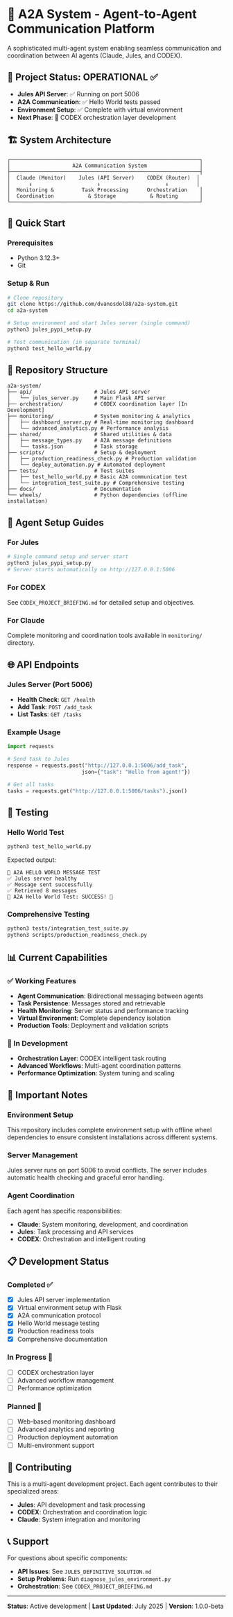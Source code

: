 # 🤖 A2A System - Agent-to-Agent Communication Platform

A sophisticated multi-agent system enabling seamless communication and coordination between AI agents (Claude, Jules, and CODEX).

## 🎯 Project Status: OPERATIONAL ✅

- **Jules API Server**: ✅ Running on port 5006
- **A2A Communication**: ✅ Hello World tests passed
- **Environment Setup**: ✅ Complete with virtual environment
- **Next Phase**: 🔧 CODEX orchestration layer development

## 🏗️ System Architecture

```
┌─────────────────────────────────────────────────────────────┐
│                    A2A Communication System                 │
├─────────────────────────────────────────────────────────────┤
│  Claude (Monitor)    Jules (API Server)    CODEX (Router)  │
│      ↓                     ↓                     ↓         │
│  Monitoring &         Task Processing      Orchestration    │
│  Coordination           & Storage           & Routing       │
└─────────────────────────────────────────────────────────────┘
```

## 🚀 Quick Start

### Prerequisites
- Python 3.12.3+
- Git

### Setup & Run
```bash
# Clone repository
git clone https://github.com/dvanosdol88/a2a-system.git
cd a2a-system

# Setup environment and start Jules server (single command)
python3 jules_pypi_setup.py

# Test communication (in separate terminal)
python3 test_hello_world.py
```

## 📁 Repository Structure

```
a2a-system/
├── api/                    # Jules API server
│   └── jules_server.py     # Main Flask API server
├── orchestration/          # CODEX coordination layer [In Development]
├── monitoring/             # System monitoring & analytics
│   ├── dashboard_server.py # Real-time monitoring dashboard
│   └── advanced_analytics.py # Performance analysis
├── shared/                 # Shared utilities & data
│   ├── message_types.py    # A2A message definitions
│   └── tasks.json          # Task storage
├── scripts/                # Setup & deployment
│   ├── production_readiness_check.py # Production validation
│   └── deploy_automation.py # Automated deployment
├── tests/                  # Test suites
│   ├── test_hello_world.py # Basic A2A communication test
│   └── integration_test_suite.py # Comprehensive testing
├── docs/                   # Documentation
└── wheels/                 # Python dependencies (offline installation)
```

## 🔧 Agent Setup Guides

### For Jules
```bash
# Single command setup and server start
python3 jules_pypi_setup.py
# Server starts automatically on http://127.0.0.1:5006
```

### For CODEX
See `CODEX_PROJECT_BRIEFING.md` for detailed setup and objectives.

### For Claude
Complete monitoring and coordination tools available in `monitoring/` directory.

## 🌐 API Endpoints

### Jules Server (Port 5006)
- **Health Check**: `GET /health`
- **Add Task**: `POST /add_task`
- **List Tasks**: `GET /tasks`

### Example Usage
```python
import requests

# Send task to Jules
response = requests.post("http://127.0.0.1:5006/add_task", 
                        json={"task": "Hello from agent!"})

# Get all tasks
tasks = requests.get("http://127.0.0.1:5006/tasks").json()
```

## 🧪 Testing

### Hello World Test
```bash
python3 test_hello_world.py
```

Expected output:
```
🧪 A2A HELLO WORLD MESSAGE TEST
✅ Jules server healthy
✅ Message sent successfully
✅ Retrieved 8 messages
🎯 A2A Hello World Test: SUCCESS! 🎉
```

### Comprehensive Testing
```bash
python3 tests/integration_test_suite.py
python3 scripts/production_readiness_check.py
```

## 📊 Current Capabilities

### ✅ Working Features
- **Agent Communication**: Bidirectional messaging between agents
- **Task Persistence**: Messages stored and retrievable
- **Health Monitoring**: Server status and performance tracking
- **Virtual Environment**: Complete dependency isolation
- **Production Tools**: Deployment and validation scripts

### 🔧 In Development
- **Orchestration Layer**: CODEX intelligent task routing
- **Advanced Workflows**: Multi-agent coordination patterns
- **Performance Optimization**: System tuning and scaling

## 🚨 Important Notes

### Environment Setup
This repository includes complete environment setup with offline wheel dependencies to ensure consistent installations across different systems.

### Server Management
Jules server runs on port 5006 to avoid conflicts. The server includes automatic health checking and graceful error handling.

### Agent Coordination
Each agent has specific responsibilities:
- **Claude**: System monitoring, development, and coordination
- **Jules**: Task processing and API services
- **CODEX**: Orchestration and intelligent routing

## 📋 Development Status

### Completed ✅
- [x] Jules API server implementation
- [x] Virtual environment setup with Flask
- [x] A2A communication protocol
- [x] Hello World message testing
- [x] Production readiness tools
- [x] Comprehensive documentation

### In Progress 🔧
- [ ] CODEX orchestration layer
- [ ] Advanced workflow management
- [ ] Performance optimization

### Planned 📅
- [ ] Web-based monitoring dashboard
- [ ] Advanced analytics and reporting
- [ ] Production deployment automation
- [ ] Multi-environment support

## 🤝 Contributing

This is a multi-agent development project. Each agent contributes to their specialized areas:

- **Jules**: API development and task processing
- **CODEX**: Orchestration and coordination logic
- **Claude**: System integration and monitoring

## 📞 Support

For questions about specific components:
- **API Issues**: See `JULES_DEFINITIVE_SOLUTION.md`
- **Setup Problems**: Run `diagnose_jules_environment.py`
- **Orchestration**: See `CODEX_PROJECT_BRIEFING.md`

---

**Status**: Active development | **Last Updated**: July 2025 | **Version**: 1.0.0-beta